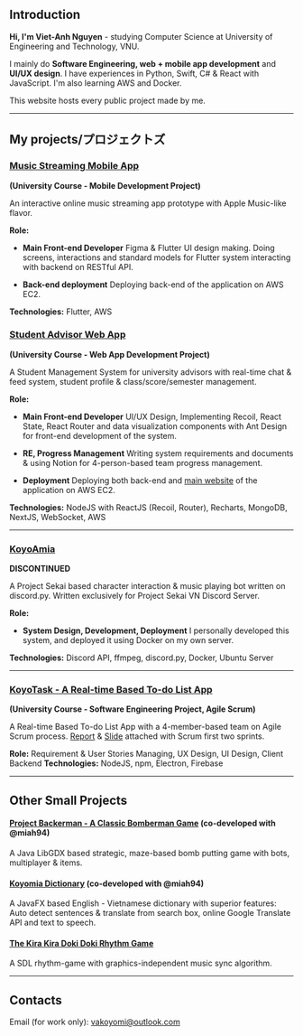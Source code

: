 ## Introduction

**Hi, I'm Viet-Anh Nguyen** - studying Computer Science at University of Engineering and Technology, VNU.

I mainly do **Software Engineering, web + mobile app development** and **UI/UX design**. I have experiences in Python, Swift, C# & React with JavaScript. I'm also learning AWS and Docker.

This website hosts every public project made by me.

---

## My projects/プロジェクトズ

### [Music Streaming Mobile App](github.com/miaht94/Apple-Music) 

**(University Course - Mobile Development Project)**

An interactive online music streaming app prototype with Apple Music-like flavor.

**Role:** 
- **Main Front-end Developer**
Figma & Flutter UI design making. Doing screens, interactions and standard models for Flutter system interacting with backend on RESTful API.

- **Back-end deployment**
Deploying back-end of the application on AWS EC2.

**Technologies:** Flutter, AWS


### [Student Advisor Web App](github.com/miaht94/Student-Management) 

**(University Course - Web App Development Project)**

A Student Management System for university advisors with real-time chat & feed system, student profile & class/score/semester management.

**Role:** 

- **Main Front-end Developer**
UI/UX Design, Implementing Recoil, React State, React Router and data visualization components with Ant Design for front-end development of the system. 

- **RE, Progress Management**
Writing system requirements and documents & using Notion for 4-person-based team progress management.

- **Deployment**
Deploying both back-end and [main website](stu.koyomiku39.moe:3000) of the application on AWS EC2.

**Technologies:** NodeJS with ReactJS (Recoil, Router), Recharts, MongoDB, NextJS, WebSocket, AWS

---
### [KoyoAmia](github.com/vakoyomi/KoyoAmia) 

**DISCONTINUED**

A Project Sekai based character interaction & music playing bot written on discord.py. Written exclusively for Project Sekai VN Discord Server.

**Role:** 
- **System Design, Development, Deployment**
I personally developed this system, and deployed it using Docker on my own server.

**Technologies:** Discord API, ffmpeg, discord.py, Docker, Ubuntu Server

---

### [KoyoTask - A Real-time Based To-do List App](github.com/miaht94/KoyoTask) 

**(University Course - Software Engineering Project, Agile Scrum)**

A Real-time Based To-do List App with a 4-member-based team on Agile Scrum process.
[Report](https://drive.google.com/file/d/1Mo0LO-_5JtH1PizlhTFsWih8s2Curoim/view?usp=sharing) & [Slide](https://drive.google.com/file/d/1V8FGFhqh96wKkR3oxRpxRtYKxFe4uEUF/view?usp=sharing) attached with Scrum first two sprints.

**Role:** Requirement & User Stories Managing, UX Design, UI Design, Client Backend
**Technologies:** NodeJS, npm, Electron, Firebase


___
## Other Small Projects

#### [Project Backerman - A Classic Bomberman Game](https://github.com/vakoyomi/ProjectBackerman) **(co-developed with @miah94)**
A Java LibGDX based strategic, maze-based bomb putting game with bots, multiplayer & items.

#### [Koyomia Dictionary](https://github.com/miaht94/Dictionary) **(co-developed with @miah94)**

A JavaFX based English - Vietnamese dictionary with superior features: Auto detect sentences & translate from search box, online Google Translate API and text to speech.


#### [The Kira Kira Doki Doki Rhythm Game](https://github.com/vakoyomi/KiraDokiProject)

A SDL rhythm-game with graphics-independent music sync algorithm. 

---
## Contacts

Email (for work only): vakoyomi@outlook.com

